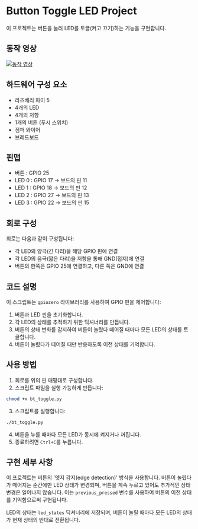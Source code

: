 # Button Toggle LED Project

이 프로젝트는 버튼을 눌러 LED를 토글(켜고 끄기)하는 기능을 구현합니다.

## 동작 영상

[![동작 영상](https://img.youtube.com/vi/NiFIljaI5Mo/0.jpg)](https://www.youtube.com/watch?v=NiFIljaI5Mo)

## 하드웨어 구성 요소

- 라즈베리 파이 5
- 4개의 LED
- 4개의 저항
- 1개의 버튼 (푸시 스위치)
- 점퍼 와이어
- 브레드보드

## 핀맵

- 버튼 : GPIO 25
- LED 0 : GPIO 17 -> 보드의 핀 11
- LED 1 : GPIO 18 -> 보드의 핀 12
- LED 2 : GPIO 27 -> 보드의 핀 13
- LED 3 : GPIO 22 -> 보드의 핀 15

## 회로 구성

회로는 다음과 같이 구성됩니다:
- 각 LED의 양극(긴 다리)을 해당 GPIO 핀에 연결
- 각 LED의 음극(짧은 다리)을 저항을 통해 GND(접지)에 연결
- 버튼의 한쪽은 GPIO 25에 연결하고, 다른 쪽은 GND에 연결

## 코드 설명

이 스크립트는 `gpiozero` 라이브러리를 사용하여 GPIO 핀을 제어합니다:

1. 버튼과 LED 핀을 초기화합니다.
2. 각 LED의 상태를 추적하기 위한 딕셔너리를 만듭니다.
3. 버튼의 상태 변화를 감지하여 버튼이 눌렸다 떼어질 때마다 모든 LED의 상태를 토글합니다.
4. 버튼이 눌렸다가 떼어질 때만 반응하도록 이전 상태를 기억합니다.

## 사용 방법

1. 회로를 위의 핀 매핑대로 구성합니다.
2. 스크립트 파일을 실행 가능하게 만듭니다:
```bash
chmod +x bt_toggle.py
```
3. 스크립트를 실행합니다:
```bash
./bt_toggle.py
```
4. 버튼을 누를 때마다 모든 LED가 동시에 켜지거나 꺼집니다.
5. 종료하려면 `Ctrl+C`를 누릅니다.

## 구현 세부 사항

이 프로젝트는 버튼의 '엣지 감지(edge detection)' 방식을 사용합니다. 버튼이 눌렸다가 떼어지는 순간에만 LED 상태가 변경되며, 버튼을 계속 누르고 있어도 추가적인 상태 변경은 일어나지 않습니다. 이는 `previous_pressed` 변수를 사용하여 버튼의 이전 상태를 기억함으로써 구현됩니다.

LED의 상태는 `led_states` 딕셔너리에 저장되며, 버튼이 눌릴 때마다 모든 LED의 상태가 현재 상태의 반대로 전환됩니다.
